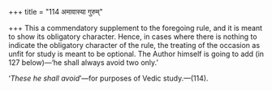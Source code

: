 +++
title = "114 अमावास्या गुरुम्"

+++
This a commendatory supplement to the foregoing rule, and it is meant to
show its obligatory character. Hence, in cases where there is nothing to
indicate the obligatory character of the rule, the treating of the
occasion as unfit for study is meant to be optional. The Author himself
is going to add (in 127 below)—‘he shall always avoid two only.’

‘*These he shall avoid*’—for purposes of Vedic study.—(114).


